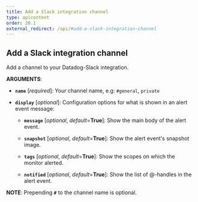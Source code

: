 ```yaml
---
title: Add a Slack integration channel
type: apicontent
order: 20.1
external_redirect: /api/#add-a-slack-integration-channel
---
```


## Add a Slack integration channel

Add a channel to your Datadog-Slack integration.

**ARGUMENTS**:

* **`name`** [*required*]:
    Your channel name, e.g: `#general`, `private`

* **`display`** [*optional*]:
    Configuration options for what is shown in an alert event message:

    * **`message`** [*optional*, *default*=**True**]:
        Show the main body of the alert event.

    * **`snapshot`** [*optional*, *default*=**True**]:
        Show the alert event's snapshot image.

    * **`tags`** [*optional*, *default*=**True**]:
        Show the scopes on which the monitor alerted.

    * **`notified`** [*optional*, *default*=**True**]:
        Show the list of @-handles in the alert event.

**NOTE**: Prepending **`#`** to the channel name is optional.
